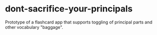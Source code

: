 # dont-sacrifice-your-principals
Prototype of a flashcard app that supports toggling of principal parts and other vocabulary "baggage".

